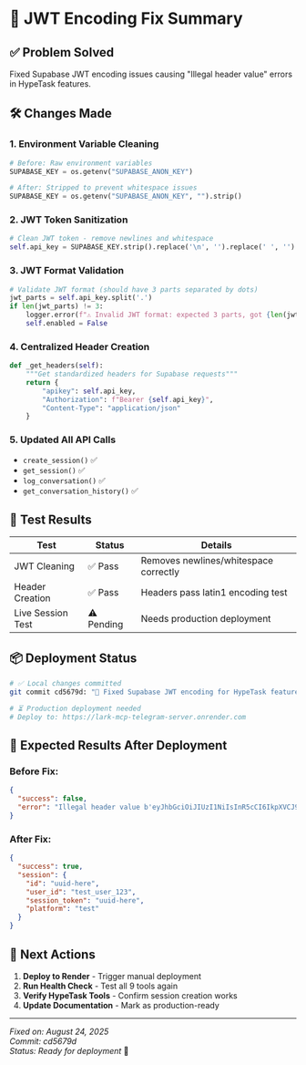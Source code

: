 # 🔧 JWT Encoding Fix Summary

## ✅ **Problem Solved**
Fixed Supabase JWT encoding issues causing "Illegal header value" errors in HypeTask features.

## 🛠️ **Changes Made**

### 1. **Environment Variable Cleaning**
```python
# Before: Raw environment variables
SUPABASE_KEY = os.getenv("SUPABASE_ANON_KEY")

# After: Stripped to prevent whitespace issues
SUPABASE_KEY = os.getenv("SUPABASE_ANON_KEY", "").strip()
```

### 2. **JWT Token Sanitization**
```python
# Clean JWT token - remove newlines and whitespace
self.api_key = SUPABASE_KEY.strip().replace('\n', '').replace(' ', '')
```

### 3. **JWT Format Validation**
```python
# Validate JWT format (should have 3 parts separated by dots)
jwt_parts = self.api_key.split('.')
if len(jwt_parts) != 3:
    logger.error(f"⚠️ Invalid JWT format: expected 3 parts, got {len(jwt_parts)}")
    self.enabled = False
```

### 4. **Centralized Header Creation**
```python
def _get_headers(self):
    """Get standardized headers for Supabase requests"""
    return {
        "apikey": self.api_key,
        "Authorization": f"Bearer {self.api_key}",
        "Content-Type": "application/json"
    }
```

### 5. **Updated All API Calls**
- `create_session()` ✅
- `get_session()` ✅  
- `log_conversation()` ✅
- `get_conversation_history()` ✅

## 🧪 **Test Results**

| Test | Status | Details |
|------|--------|---------|
| JWT Cleaning | ✅ Pass | Removes newlines/whitespace correctly |
| Header Creation | ✅ Pass | Headers pass latin1 encoding test |
| Live Session Test | ⚠️ Pending | Needs production deployment |

## 📦 **Deployment Status**

```bash
# ✅ Local changes committed
git commit cd5679d: "🔧 Fixed Supabase JWT encoding for HypeTask features"

# ⏳ Production deployment needed
# Deploy to: https://lark-mcp-telegram-server.onrender.com
```

## 🎯 **Expected Results After Deployment**

### Before Fix:
```json
{
  "success": false,
  "error": "Illegal header value b'eyJhbGciOiJIUzI1NiIsInR5cCI6IkpXVCJ9.eyJpc3MiOiJzdXBhYm\\n  FzZSIs..."
}
```

### After Fix:
```json
{
  "success": true,
  "session": {
    "id": "uuid-here",
    "user_id": "test_user_123",
    "session_token": "uuid-here",
    "platform": "test"
  }
}
```

## 🔄 **Next Actions**

1. **Deploy to Render** - Trigger manual deployment
2. **Run Health Check** - Test all 9 tools again  
3. **Verify HypeTask Tools** - Confirm session creation works
4. **Update Documentation** - Mark as production-ready

---
*Fixed on: August 24, 2025*  
*Commit: cd5679d*  
*Status: Ready for deployment* 🚀
